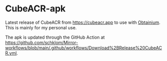# CubeACR-apk
Latest release of CubeACR from https://cubeacr.app to use with [Obtainium](https://github.com/ImranR98/Obtainium).
This is mainly for my personal use.

The apk is updated through the GitHub Action at https://github.com/schklom/Mirror-workflows/blob/main/.github/workflows/Download%2BRelease%20CubeACR.yml.
